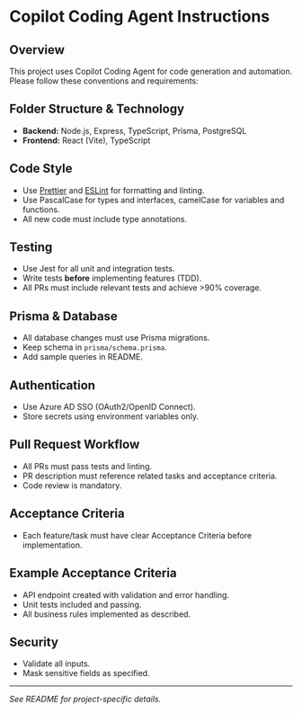 # Copilot Coding Agent Instructions

## Overview
This project uses Copilot Coding Agent for code generation and automation. Please follow these conventions and requirements:

## Folder Structure & Technology
- **Backend:** Node.js, Express, TypeScript, Prisma, PostgreSQL
- **Frontend:** React (Vite), TypeScript

## Code Style
- Use [Prettier](https://prettier.io/) and [ESLint](https://eslint.org/) for formatting and linting.
- Use PascalCase for types and interfaces, camelCase for variables and functions.
- All new code must include type annotations.

## Testing
- Use Jest for all unit and integration tests.
- Write tests **before** implementing features (TDD).
- All PRs must include relevant tests and achieve >90% coverage.

## Prisma & Database
- All database changes must use Prisma migrations.
- Keep schema in `prisma/schema.prisma`.
- Add sample queries in README.

## Authentication
- Use Azure AD SSO (OAuth2/OpenID Connect).
- Store secrets using environment variables only.

## Pull Request Workflow
- All PRs must pass tests and linting.
- PR description must reference related tasks and acceptance criteria.
- Code review is mandatory.

## Acceptance Criteria
- Each feature/task must have clear Acceptance Criteria before implementation.

## Example Acceptance Criteria
- API endpoint created with validation and error handling.
- Unit tests included and passing.
- All business rules implemented as described.

## Security
- Validate all inputs.
- Mask sensitive fields as specified.

---

_See README for project-specific details._
